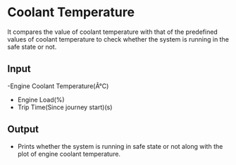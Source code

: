 # Coolant Temperature
It compares the value of coolant temperature with that of the predefined
values of coolant temperature to check whether the system is running in the safe state or not.

## Input
-Engine Coolant Temperature(Â°C)
- Engine Load(%)
- Trip Time(Since journey start)(s)

## Output
- Prints whether the system is running in safe state or not along with the plot of engine
coolant temperature.
